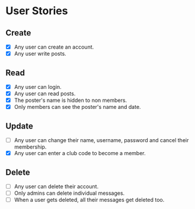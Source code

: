 # User Stories

## Create

- [x] Any user can create an account.
- [x] Any user write posts.

## Read

- [x] Any user can login.
- [x] Any user can read posts.
- [x] The poster's name is hidden to non members.
- [x] Only members can see the poster's name and date.

## Update

- [ ] Any user can change their name, username, password and cancel their membership.
- [x] Any user can enter a club code to become a member.

## Delete

- [ ] Any user can delete their account.
- [ ] Only admins can delete individual messages.
- [ ] When a user gets deleted, all their messages get deleted too.
